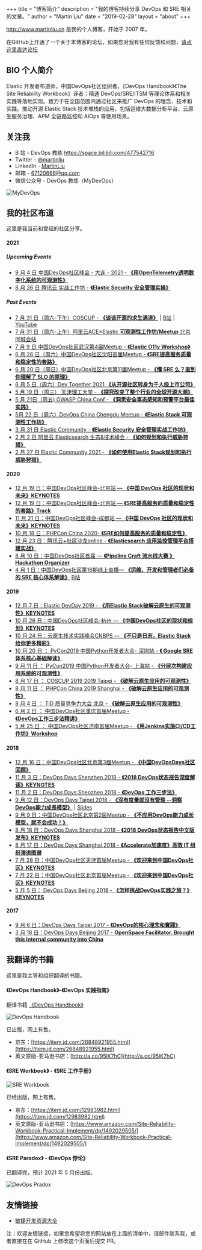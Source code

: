 +++
title = "博客简介"
description = "我的博客持续分享 DevOps 和 SRE 相关的文章。"
author = "Martin Liu"
date = "2019-02-28"
layout = "about"
+++

http://www.martinliu.cn 是我的个人博客，开始于 2007 年。

在GitHub上开通了一个关于本博客的论坛，如果您对我有任何反馈和问题，[请点这里直达论坛](https://github.com/martinliu/martinliu.github.io/discussions)

## BIO 个人简介

Elastic 开发者布道师，中国DevOps社区组织者，《DevOps Handbook》《The Site Reliability Workbook》译者；精通 DevOps/SRE/ITSM 等理论体系和相关实践等落地实现。致力于在全国范围内通过社区来推广 DevOps 的理念、技术和实践。推动开源 Elastic Stack 技术堆栈的应用，包括运维大数据分析平台、云原生服务治理、APM 全链路监控和 AIOps 等使用场景。

## 关注我

- B 站 - DevOps 教练 https://space.bilibili.com/477542716
- Twitter - [@martinliu](https://twitter.com/martinliu)
- LinkedIn - [MartinLiu](https://www.linkedin.com/in/liuzheng/)
- 邮箱 - 67120666@qq.com
- 微信公众号 - DevOps 教练（MyDevOps）

![MyDevOps](https://elasticstack-1300734579.cos.ap-nanjing.myqcloud.com/2021-05-11-DevOps-qrc-mydevops.jpg)


## 我的社区布道

这里是我当前和曾经的社区分享。

#### 2021 

##### Upcoming Events

- [9 月 4 日 中国DevOps社区峰会 - 大连 - 2021 - **《用OpenTelemetry透明数字化系统的可观测性》**](hudongba.com/party/0wrt5.html)
- [8 月 26 日 腾讯云 实战工作坊 - **《Elastic Security 安全管理实操》**](https://cloud.tencent.com/developer/salon/live-1549)

##### Past Events

* [7 月 31 日（周六-下午）COSCUP - **《谈谈开源的求生通道》**](https://coscup.org/2021/zh-TW/session/XL7QML) | [B站](https://www.bilibili.com/video/BV1y64y1W7fu) | [YouTube](https://www.youtube.com/watch?v=5Ej6vR6hIzY)
* [7 月 31 日（周六-上午）阿里云ACE×Elastic **可观测性工作坊/Meetup** 北京同城会站](https://www.hudongba.com/party/gde75.html)
* [7 月 9 日 中国DevOps社区武汉第4届Meetup - **《Elastic O11y Workshop》**](https://www.huodongxing.com/event/2604289049100)
* [6 月 26 日（周六）中国DevOps社区沈阳首届Meetup - **《SRE提高服务质量和稳定性的套路》**](https://www.hudongba.com/party/gde75.html)
* [6 月 20 日（周日）中国DevOps社区北京第11届Meetup - **《懂 SRE 么？直到你理解了 SLO 的原理》**](https://www.hudongba.com/party/t9y75.html)
* [6 月 5 日（周六）Dev Together 2021 **《从开源社区转身为千人级上市公司》**](https://pages.segmentfault.com/dev-eco-2021)
* [5 月 19 日（周三） 天津理工大学 - **《探究改变了整个行业的全球开源大潮》**](https://martinliu.cn/blog/elastic-university-campus-intro/)
* [5 月 21日（周五) OWASP China Conf - **《洞悉安全事态感知和预警平台最佳实践》**](http://www.owasp.org.cn/OWASP_Events/owasp4e2d56fd56db5ddd533a57df5b8951686c999f99)
* [5月 22 日（周六）DevOps China Chengdu Meetup - **《Elastic Stack 可观测性工作坊》**](https://www.hudongba.com/party/gwb55.html)
* [3 月 31 日 Elastic Community - **《Elastic Security 安全管理实战工作坊》**](https://community.elastic.co/events/details/elastic-apj-virtual-presents-elastic-security-an-quan-guan-li-shi-zhan-gong-zuo-fang/)
* [2 月 2 日 阿里云 Elasticsearch 生态&技术峰会 - **《如何规划和执行威胁狩猎》**](https://developer.aliyun.com/topic/esanniv3rd?utm_content=g_1000231789)
* [2 月 27 日 Elastic Community 2021 - **《如何使用Elastic Stack规划和执行威胁狩猎》**](https://community.elastic.co/events/details/elastic-global-community-presents-community-conference-2021/)

#### 2020

* [12 月 19 日：中国DevOps社区峰会-北京站 — **《中国 DevOps 社区的现状和未来》KEYNOTES**](https://www.hudongba.com/party/0h2wa.html) 
* [12 月 19 日：中国DevOps社区峰会-北京站 — **《SRE提高服务的质量和稳定性的套路》Track**](https://www.hudongba.com/party/0h2wa.html) 
* [11 月 21 日：中国DevOps社区峰会-成都站 — **《中国 DevOps 社区的现状和未来》KEYNOTES**](https://www.hudongba.com/party/gq2wa.html) 
* [10 月 18 日：PHPCon China 2020- **《SRE如何提高服务的质量和稳定性》**](http://www.phpconchina.com/)
* [12 月 23 日：腾讯云+社区沙龙online - **《Elasticsearch 应用监控管理平台搭建实战》**](https://cloud.tencent.com/developer/salon/live-1304)
* [8 月 10 日：中国DevOps社区首届 — **《Pipeline Craft 流水线大赛 》Hackathon Organizer**](https://www.hudongba.com/party/4rl9a.html) 
* [4 月 1 日：中国DevOps社区第18期线上直播— **《运维、开发和管理者们必备的 SRE 核心体系解读》**](https://www.hudongba.com/party/kkcza.html/)  [B站](https://www.bilibili.com/video/BV1ak4y1975Z)

#### 2019

* [12 月 7 日：Elastic DevDay 2019 - **《用Elastic Stack破解云原生的可观测性》KEYNOTES**](http://conf.elasticsearch.cn/2019/beijing/schedule.html)
* [10 月 26 日：中国DevOps社区峰会-杭州 — **《中国DevOps社区的现状和规划》KEYNOTES**](https://www.hudongba.com/party/js53a.html) 
* [10 月 24 日：云原生技术实践峰会CNBPS — **《不只是日志，Elastic Stack给你更多精彩》**](https://www.huodongxing.com/event/2508098665800)
* [10 月 20 日 ： PyCon2019 中国Python开发者大会- 深圳站 - **《 Google SRE 体系核心基础解读》**](https://www.bagevent.com/event/5451680)
* [9 月 11 日 ： PyCon2019 中国Python开发者大会- 上海站 - **《分层次构建应用系统的可观测性》**](bagevent.com/event/5293611)
* [8 月 17 日 ： COSCUP 2019 2019 Taipei - **《破解云原生应用的可观测性》**](https://coscup.org/2019/en/programs/)
* [8 月 11 日 ： PHPCon China 2019 Shanghai - **《破解云原生应用的可观测性》**](http://www.phpconchina.com/2019)
* [8 月 4 日 ： TiD 质量竞争力大会 北京 - **《破解云原生应用的可观测性》**](http://www.phpconchina.com/2019)
* [6 月 2 日 ： 中国DevOps社区重庆首届Meetup - **《DevOps工作三步法精讲》**](https://www.hudongba.com/party/lwina.html)
* [5 月 25 日 ： 中国DevOps社区济南首届Meetup - **《用Jenkins实施CI/CD工作坊》Workshop**](https://www.hudongba.com/party/wjz2a.html)


#### 2018

* [12 月 16 日：中国DevOps社区北京第3届Meetup - **《中国DevOpsDays社区回顾》**](https://www.hudongba.com/party/24epn.html) 
* [11 月 3 日：DevOps Days Shenzhen 2018 - **《2018 DevOps状态报告深度解读》KEYNOTES**](https://www.bagevent.com/event/1797956?bag_track=bagevent)
* [11 月 2 日：DevOps Days Shenzhen 2018 - **《DevOps 工作三步法》**](https://www.bagevent.com/event/1797956?bag_track=bagevent)
* [9 月 12 日：DevOps Days Taipei 2018 - **《沒有度量就沒有管理 --洞察DevOps能力成長模型》**](https://devopsdays.tw/2018/agenda.html) | [Slides](https://s.itho.me/devopsdays/2018/0912tracka-5.pdf)
* [9 月 9 日：中国DevOps社区北京第2届Meetup - **《不应用DevOps能力成长模型，就不会成功！》**](https://www.bagevent.com/event/1770635) 
* [8 月 18 日：DevOps Days Shanghai 2018 - **《2018 DevOps状态报告中文版发布》KEYNOTES**](https://msite.31huiyi.com/m/mobisite/zdyhtml/1368776152?menuId=1368776152&comId=365820979&lc=1&sui=0WNauKvp)
* [8 月 17 日：DevOps Days Shanghai 2018 - **《Accelerate加速度》高效 IT 组织演进图谱**](https://msite.31huiyi.com/m/mobisite/zdyhtml/1368776152?menuId=1368776152&comId=365820979&lc=1&sui=0WNauKvp)
* [7 月 28 日：中国DevOps社区天津首届Meetup - **《欢迎来到中国DevOps社区》KEYNOTES**](https://www.bagevent.com/event/1627132)
* [7 月 22 日：中国DevOps社区北京首届Meetup - **《欢迎来到中国DevOps社区》KEYNOTES**](https://www.bagevent.com/event/1602498)
* [5 月 5 日： DevOps Days Beijing 2018 - **《怎样挑战DevOps实践之旅？》KEYNOTES**](http://event.31huiyi.com/1281765435/)

#### 2017

* [9 月 6 日：DevOps Days Taipei 2017 - **《DevOps的核心理念和實踐》**](https://devopsdays.tw/2017/sessions.html)
* [3 月 18 日：DevOps Days Beijing 2017 - **OpenSpace Facilitator. Brought this internal community into China**](https://www.bagevent.com/event/devopsdays-beijing2017)





## 我翻译的书籍

这里是我主导和组织翻译的书籍。

#### 《DevOps Handbook》-《DevOps 实践指南》

翻译书籍 [《DevOps Handbook》](https://itrevolution.com/book/the-devops-handbook/)

![DevOps Handbook](https://elasticstack-1300734579.cos.ap-nanjing.myqcloud.com/2021-05-11-025310.jpg)

已出版，网上有售。

- 京东：[https://item.jd.com/26848921955.html](https://item.jd.com/26848921955.html)
- 英文原版-亚马逊书店：[http://a.co/95lK7hC](http://a.co/95lK7hC)

#### 《SRE Workbook》 - 《SRE 工作手册》

![SRE Workbook](https://elasticstack-1300734579.cos.ap-nanjing.myqcloud.com/2021-05-11-025343.jpg)

已经出版，网上有售。

- 京东：[https://item.jd.com/12983982.html](https://item.jd.com/12983982.html)
- 英文原版-亚马逊书店：[https://www.amazon.com/Site-Reliability-Workbook-Practical-Implement/dp/1492029505/](https://www.amazon.com/Site-Reliability-Workbook-Practical-Implement/dp/1492029505/)


#### 《SRE Paradox》 - 《DevOps 悖论》

已翻译完，预计 2021 年 5 月份出版。

![DevOps Pradox](https://elasticstack-1300734579.cos.ap-nanjing.myqcloud.com/2021-04-01-Screen%20Shot%202021-04-01%20at%208.53.23%20PM.jpg)

## 友情链接

- [敏捷开发资源大全](https://www.agile123.net/)

注：欢迎友情链接，如果您希望将您的网站放在上面的清单中，请邮件联系我，或者直接在在 GitHub 上修改这个页面后提交 PR。